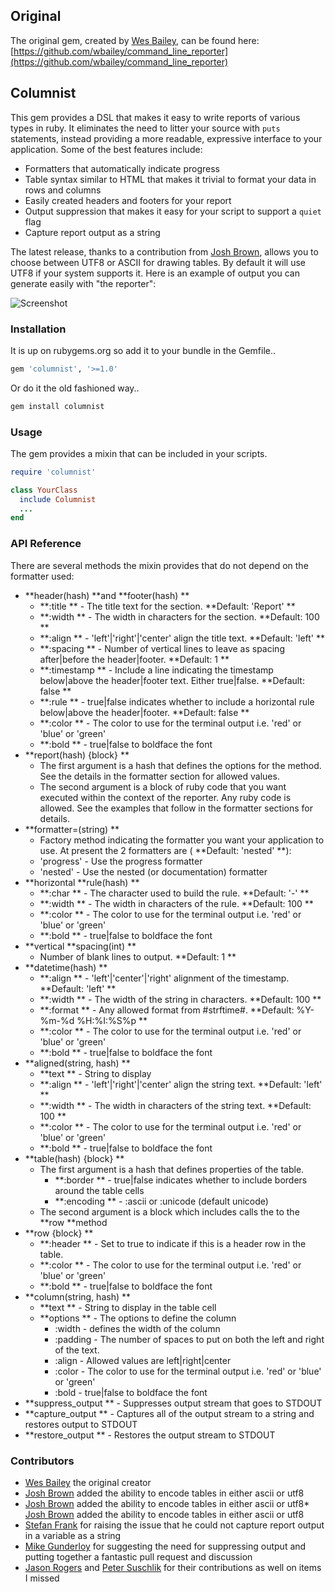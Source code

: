## Original

The original gem, created by [Wes Bailey](https://github.com/wbailey), can be found here:
[https://github.com/wbailey/command_line_reporter](https://github.com/wbailey/command_line_reporter)

## Columnist

This gem provides a DSL that makes it easy to write reports of various types in ruby.  It eliminates
the need to litter your source with `puts` statements, instead providing a more readable, expressive
interface to your application.  Some of the best features include:

* Formatters that automatically indicate progress
* Table syntax similar to HTML that makes it trivial to format your data in rows and columns
* Easily created headers and footers for your report
* Output suppression that makes it easy for your script to support a `quiet` flag
* Capture report output as a string

The latest release, thanks to a contribution from [Josh Brown](https://github.com/tobijb), allows you
to choose between UTF8 or ASCII for drawing tables.  By default it will use UTF8 if your system
supports it. Here is an example of output you can generate easily with "the reporter":

![Screenshot](http://i.imgur.com/5izCf.png)

### Installation

It is up on rubygems.org so add it to your bundle in the Gemfile..

```bash
gem 'columnist', '>=1.0'
```

Or do it the old fashioned way..

```bash
gem install columnist
```

### Usage

The gem provides a mixin that can be included in your scripts.

```ruby
require 'columnist'

class YourClass
  include Columnist
  ...
end
```

### API Reference

There are several methods the mixin provides that do not depend on the formatter used:

* **header(hash) **and **footer(hash) **
  * **:title ** - The title text for the section.  **Default: 'Report' **
  * **:width ** - The width in characters for the section.  **Default: 100 **
  * **:align ** - 'left'|'right'|'center' align the title text.  **Default: 'left' **
  * **:spacing ** - Number of vertical lines to leave as spacing after|before the header|footer.
    **Default: 1 **
  * **:timestamp ** - Include a line indicating the timestamp below|above the header|footer text.
    Either true|false.  **Default: false **
  * **:rule ** - true|false indicates whether to include a horizontal rule below|above the
    header|footer.  **Default: false **
  * **:color ** - The color to use for the terminal output i.e. 'red' or 'blue' or 'green'
  * **:bold ** - true|false to boldface the font
* **report(hash) {block} **
  * The first argument is a hash that defines the options for the method. See the details in the
    formatter section for allowed values.
  * The second argument is a block of ruby code that you want executed within the context of the
    reporter.  Any ruby code is allowed.  See the examples that follow in the formatter sections for
    details.
* **formatter=(string) **
  * Factory method indicating the formatter you want your application to use.  At present the 2
    formatters are ( **Default: 'nested' **):
  * 'progress' - Use the progress formatter
  * 'nested' - Use the nested (or documentation) formatter
* **horizontal **rule(hash) **
  * **:char ** - The character used to build the rule.  **Default: '-' **
  * **:width ** - The width in characters of the rule.  **Default: 100 **
  * **:color ** - The color to use for the terminal output i.e. 'red' or 'blue' or 'green'
  * **:bold ** - true|false to boldface the font
* **vertical **spacing(int) **
  * Number of blank lines to output.  **Default: 1 **
* **datetime(hash) **
  * **:align ** - 'left'|'center'|'right' alignment of the timestamp.  **Default: 'left' **
  * **:width ** - The width of the string in characters.  **Default: 100 **
  * **:format ** - Any allowed format from #strftime#.  **Default: %Y-%m-%d %H:%I:%S%p **
  * **:color ** - The color to use for the terminal output i.e. 'red' or 'blue' or 'green'
  * **:bold ** - true|false to boldface the font
* **aligned(string, hash) **
  * **text ** - String to display
  * **:align ** - 'left'|'right'|'center' align the string text.  **Default: 'left' **
  * **:width ** - The width in characters of the string text.  **Default: 100 **
  * **:color ** - The color to use for the terminal output i.e. 'red' or 'blue' or 'green'
  * **:bold ** - true|false to boldface the font
* **table(hash) {block} **
  * The first argument is a hash that defines properties of the table.
    * **:border ** - true|false indicates whether to include borders around the table cells
    * **:encoding ** - :ascii or :unicode (default unicode)
  * The second argument is a block which includes calls the to the **row **method
* **row {block} **
  * **:header ** - Set to true to indicate if this is a header row in the table.
  * **:color ** - The color to use for the terminal output i.e. 'red' or 'blue' or 'green'
  * **:bold ** - true|false to boldface the font
* **column(string, hash) **
  * **text ** - String to display in the table cell
  * **options ** - The options to define the column
    * :width - defines the width of the column
    * :padding - The number of spaces to put on both the left and right of the text.
    * :align - Allowed values are left|right|center
    * :color - The color to use for the terminal output i.e. 'red' or 'blue' or 'green'
    * :bold - true|false to boldface the font
* **suppress_output ** - Suppresses output stream that goes to STDOUT
* **capture_output ** - Captures all of the output stream to a string and restores output to STDOUT
* **restore_output ** - Restores the output stream to STDOUT

### Contributors

* [Wes Bailey](https://github.com/wbailey) the original creator
* [Josh Brown](https://github.com/tobijb) added the ability to encode tables in either ascii or utf8
* [Josh Brown](https://github.com/tobijb) added the ability to encode tables in either ascii or utf8* [Josh Brown](https://github.com/tobijb) added the ability to encode tables in either ascii or utf8
* [Stefan Frank](https://github.com/mugwump) for raising the issue that he could not capture report
  output in a variable as a string
* [Mike Gunderloy](https://github.com/ffmike) for suggesting the need for suppressing output and
  putting together a fantastic pull request and discussion
* [Jason Rogers](https://github.com/jacaetevha) and [Peter Suschlik](https://github.com/splattael)
  for their contributions as well on items I missed